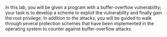 In this lab, you will be given a program with a buffer-overflow vulnerability; your task is to develop a scheme to exploit the vulnerability and finally gain the root privilege. In addition to the attacks, you will be guided to walk through several protection schemes that have been implemented in the operating system to counter against buffer-overflow attacks.
